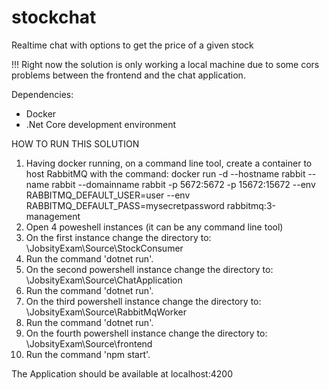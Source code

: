 # stockchat
Realtime chat with options to get the price of a given stock

!!! Right now the solution is only working a local machine due to some cors problems between the frontend and the chat application.

Dependencies:
 - Docker
 - .Net Core development environment

HOW TO RUN THIS SOLUTION
  1) Having docker running, on a command line tool, create a container to host RabbitMQ with the command: 
     docker run -d --hostname rabbit --name rabbit --domainname rabbit -p 5672:5672 -p 15672:15672 --env RABBITMQ_DEFAULT_USER=user --env RABBITMQ_DEFAULT_PASS=mysecretpassword  rabbitmq:3-management
  2) Open 4 poweshell instances (it can be any command line tool)
  3) On the first instance change the directory to: <clonned solution path>\JobsityExam\Source\StockConsumer
  4) Run the command 'dotnet run'.
  5) On the second powershell instance change the directory to: <clonned solution path>\JobsityExam\Source\ChatApplication
  6) Run the command 'dotnet run'.
  7) On the third powershell instance change the directory to: <clonned solution path>\JobsityExam\Source\RabbitMqWorker
  8) Run the command 'dotnet run'.
  9) On the fourth powershell instance change the directory to: <clonned solution path>\JobsityExam\Source\frontend
 10) Run the command 'npm start'.
 
The Application should be available at localhost:4200  
